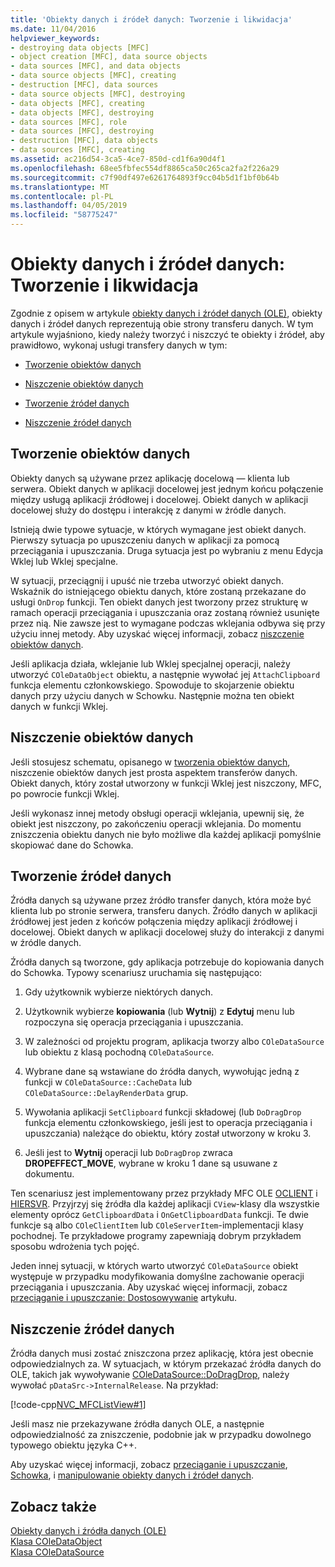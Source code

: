 ```yaml
---
title: 'Obiekty danych i źródeł danych: Tworzenie i likwidacja'
ms.date: 11/04/2016
helpviewer_keywords:
- destroying data objects [MFC]
- object creation [MFC], data source objects
- data sources [MFC], and data objects
- data source objects [MFC], creating
- destruction [MFC], data sources
- data source objects [MFC], destroying
- data objects [MFC], creating
- data objects [MFC], destroying
- data sources [MFC], role
- data sources [MFC], destroying
- destruction [MFC], data objects
- data sources [MFC], creating
ms.assetid: ac216d54-3ca5-4ce7-850d-cd1f6a90d4f1
ms.openlocfilehash: 68ee5fbfec554df8865ca50c265ca2fa2f226a29
ms.sourcegitcommit: c7f90df497e6261764893f9cc04b5d1f1bf0b64b
ms.translationtype: MT
ms.contentlocale: pl-PL
ms.lasthandoff: 04/05/2019
ms.locfileid: "58775247"
---
```

# <a name="data-objects-and-data-sources-creation-and-destruction"></a>Obiekty danych i źródeł danych: Tworzenie i likwidacja

Zgodnie z opisem w artykule [obiekty danych i źródeł danych (OLE)](../mfc/data-objects-and-data-sources-ole.md), obiekty danych i źródeł danych reprezentują obie strony transferu danych. W tym artykule wyjaśniono, kiedy należy tworzyć i niszczyć te obiekty i źródeł, aby prawidłowo, wykonaj usługi transfery danych w tym:

- [Tworzenie obiektów danych](#_core_creating_data_objects)

- [Niszczenie obiektów danych](#_core_destroying_data_objects)

- [Tworzenie źródeł danych](#_core_creating_data_sources)

- [Niszczenie źródeł danych](#_core_destroying_data_sources)

##  <a name="_core_creating_data_objects"></a> Tworzenie obiektów danych

Obiekty danych są używane przez aplikację docelową — klienta lub serwera. Obiekt danych w aplikacji docelowej jest jednym końcu połączenie między usługą aplikacji źródłowej i docelowej. Obiekt danych w aplikacji docelowej służy do dostępu i interakcję z danymi w źródle danych.

Istnieją dwie typowe sytuacje, w których wymagane jest obiekt danych. Pierwszy sytuacja po upuszczeniu danych w aplikacji za pomocą przeciągania i upuszczania. Druga sytuacja jest po wybraniu z menu Edycja Wklej lub Wklej specjalne.

W sytuacji, przeciągnij i upuść nie trzeba utworzyć obiekt danych. Wskaźnik do istniejącego obiektu danych, które zostaną przekazane do usługi `OnDrop` funkcji. Ten obiekt danych jest tworzony przez strukturę w ramach operacji przeciągania i upuszczania oraz zostaną również usunięte przez nią. Nie zawsze jest to wymagane podczas wklejania odbywa się przy użyciu innej metody. Aby uzyskać więcej informacji, zobacz [niszczenie obiektów danych](#_core_destroying_data_objects).

Jeśli aplikacja działa, wklejanie lub Wklej specjalnej operacji, należy utworzyć `COleDataObject` obiektu, a następnie wywołać jej `AttachClipboard` funkcja elementu członkowskiego. Spowoduje to skojarzenie obiektu danych przy użyciu danych w Schowku. Następnie można ten obiekt danych w funkcji Wklej.

##  <a name="_core_destroying_data_objects"></a> Niszczenie obiektów danych

Jeśli stosujesz schematu, opisanego w [tworzenia obiektów danych](#_core_creating_data_objects), niszczenie obiektów danych jest prosta aspektem transferów danych. Obiekt danych, który został utworzony w funkcji Wklej jest niszczony, MFC, po powrocie funkcji Wklej.

Jeśli wykonasz innej metody obsługi operacji wklejania, upewnij się, że obiekt jest niszczony, po zakończeniu operacji wklejania. Do momentu zniszczenia obiektu danych nie było możliwe dla każdej aplikacji pomyślnie skopiować dane do Schowka.

##  <a name="_core_creating_data_sources"></a> Tworzenie źródeł danych

Źródła danych są używane przez źródło transfer danych, która może być klienta lub po stronie serwera, transferu danych. Źródło danych w aplikacji źródłowej jest jeden z końców połączenia między aplikacji źródłowej i docelowej. Obiekt danych w aplikacji docelowej służy do interakcji z danymi w źródle danych.

Źródła danych są tworzone, gdy aplikacja potrzebuje do kopiowania danych do Schowka. Typowy scenariusz uruchamia się następująco:

1. Gdy użytkownik wybierze niektórych danych.

1. Użytkownik wybierze **kopiowania** (lub **Wytnij**) z **Edytuj** menu lub rozpoczyna się operacja przeciągania i upuszczania.

1. W zależności od projektu program, aplikacja tworzy albo `COleDataSource` lub obiektu z klasą pochodną `COleDataSource`.

1. Wybrane dane są wstawiane do źródła danych, wywołując jedną z funkcji w `COleDataSource::CacheData` lub `COleDataSource::DelayRenderData` grup.

1. Wywołania aplikacji `SetClipboard` funkcji składowej (lub `DoDragDrop` funkcja elementu członkowskiego, jeśli jest to operacja przeciągania i upuszczania) należące do obiektu, który został utworzony w kroku 3.

1. Jeśli jest to **Wytnij** operacji lub `DoDragDrop` zwraca **DROPEFFECT_MOVE**, wybrane w kroku 1 dane są usuwane z dokumentu.

Ten scenariusz jest implementowany przez przykłady MFC OLE [OCLIENT](../overview/visual-cpp-samples.md) i [HIERSVR](../overview/visual-cpp-samples.md). Przyjrzyj się źródła dla każdej aplikacji `CView`-klasy dla wszystkie elementy oprócz `GetClipboardData` i `OnGetClipboardData` funkcji. Te dwie funkcje są albo `COleClientItem` lub `COleServerItem`-implementacji klasy pochodnej. Te przykładowe programy zapewniają dobrym przykładem sposobu wdrożenia tych pojęć.

Jeden innej sytuacji, w których warto utworzyć `COleDataSource` obiekt występuje w przypadku modyfikowania domyślne zachowanie operacji przeciągania i upuszczania. Aby uzyskać więcej informacji, zobacz [przeciąganie i upuszczanie: Dostosowywanie](../mfc/drag-and-drop-customizing.md) artykułu.

##  <a name="_core_destroying_data_sources"></a> Niszczenie źródeł danych

Źródła danych musi zostać zniszczona przez aplikację, która jest obecnie odpowiedzialnych za. W sytuacjach, w którym przekazać źródła danych do OLE, takich jak wywoływanie [COleDataSource::DoDragDrop](../mfc/reference/coledatasource-class.md#dodragdrop), należy wywołać `pDataSrc->InternalRelease`. Na przykład:

[!code-cpp[NVC_MFCListView#1](../atl/reference/codesnippet/cpp/data-objects-and-data-sources-creation-and-destruction_1.cpp)]

Jeśli masz nie przekazywane źródła danych OLE, a następnie odpowiedzialność za zniszczenie, podobnie jak w przypadku dowolnego typowego obiektu języka C++.

Aby uzyskać więcej informacji, zobacz [przeciąganie i upuszczanie](../mfc/drag-and-drop-ole.md), [Schowka](../mfc/clipboard.md), i [manipulowanie obiekty danych i źródeł danych](../mfc/data-objects-and-data-sources-manipulation.md).

## <a name="see-also"></a>Zobacz także

[Obiekty danych i źródła danych (OLE)](../mfc/data-objects-and-data-sources-ole.md)<br/>
[Klasa COleDataObject](../mfc/reference/coledataobject-class.md)<br/>
[Klasa COleDataSource](../mfc/reference/coledatasource-class.md)
